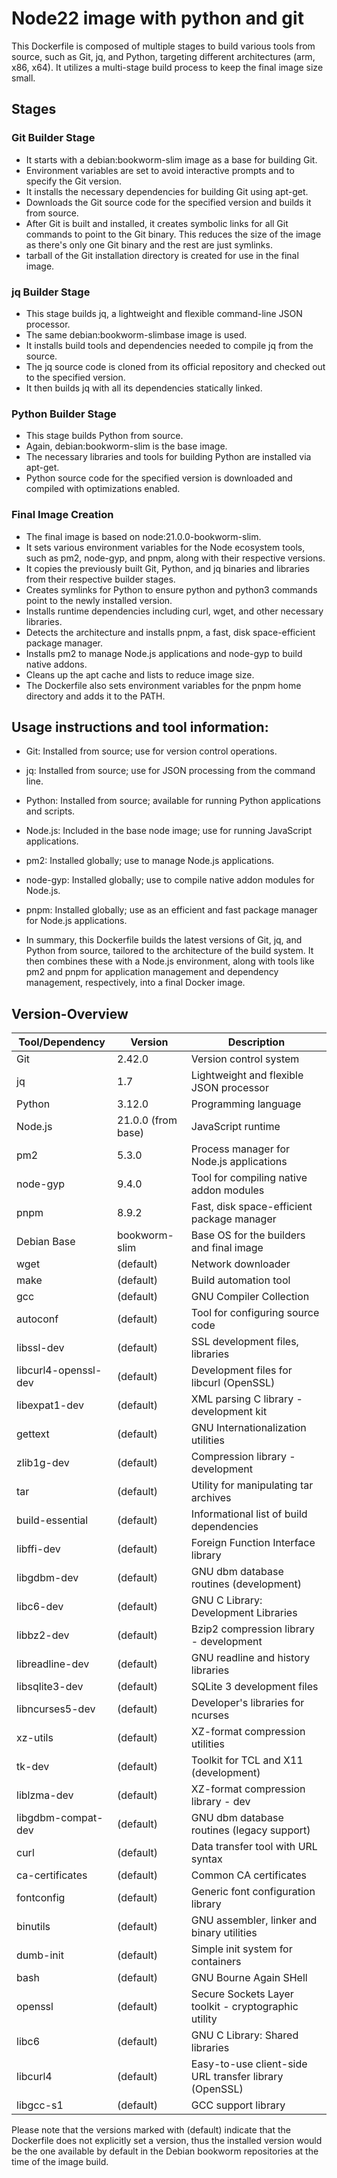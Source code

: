 # Node22 image with python and git
This Dockerfile is composed of multiple stages to build various tools from source, such as Git, jq, and Python, targeting different architectures (arm, x86, x64). It utilizes a multi-stage build process to keep the final image size small.

## Stages
### Git Builder Stage
- It starts with a debian:bookworm-slim image as a base for building Git.
- Environment variables are set to avoid interactive prompts and to specify the Git version.
- It installs the necessary dependencies for building Git using apt-get.
- Downloads the Git source code for the specified version and builds it from source.
- After Git is built and installed, it creates symbolic links for all Git commands to point to the Git binary. This reduces the size of the image as there's only one Git binary and the rest are just symlinks.
-  tarball of the Git installation directory is created for use in the final image.

### jq Builder Stage
- This stage builds jq, a lightweight and flexible command-line JSON processor.
- The same debian:bookworm-slimbase image is used.
- It installs build tools and dependencies needed to compile jq from the source.
- The jq source code is cloned from its official repository and checked out to the specified version.
- It then builds jq with all its dependencies statically linked.

### Python Builder Stage
- This stage builds Python from source.
- Again, debian:bookworm-slim is the base image.
- The necessary libraries and tools for building Python are installed via apt-get.
- Python source code for the specified version is downloaded and compiled with optimizations enabled.

### Final Image Creation
- The final image is based on node:21.0.0-bookworm-slim.
- It sets various environment variables for the Node ecosystem tools, such as pm2, node-gyp, and pnpm, along with their respective versions.
- It copies the previously built Git, Python, and jq binaries and libraries from their respective builder stages.
- Creates symlinks for Python to ensure python and python3 commands point to the newly installed version.
- Installs runtime dependencies including curl, wget, and other necessary libraries.
- Detects the architecture and installs pnpm, a fast, disk space-efficient package manager.
- Installs pm2 to manage Node.js applications and node-gyp to build native addons.
- Cleans up the apt cache and lists to reduce image size.
- The Dockerfile also sets environment variables for the pnpm home directory and adds it to the PATH.

## Usage instructions and tool information:

- Git: Installed from source; use for version control operations.
- jq: Installed from source; use for JSON processing from the command line.
- Python: Installed from source; available for running Python applications and scripts.
- Node.js: Included in the base node image; use for running JavaScript applications.
- pm2: Installed globally; use to manage Node.js applications.
- node-gyp: Installed globally; use to compile native addon modules for Node.js.
- pnpm: Installed globally; use as an efficient and fast package manager for Node.js applications.

- In summary, this Dockerfile builds the latest versions of Git, jq, and Python from source, tailored to the architecture of the build system. It then combines these with a Node.js environment, along with tools like pm2 and pnpm for application management and dependency management, respectively, into a final Docker image.

## Version-Overview


| Tool/Dependency      | Version                | Description                                            |
|----------------------|------------------------|--------------------------------------------------------|
| Git                  | 2.42.0                 | Version control system                                 |
| jq                   | 1.7                    | Lightweight and flexible JSON processor                |
| Python               | 3.12.0                 | Programming language                                   |
| Node.js              | 21.0.0 (from base)     | JavaScript runtime                                     |
| pm2                  | 5.3.0                  | Process manager for Node.js applications               |
| node-gyp             | 9.4.0                  | Tool for compiling native addon modules                |
| pnpm                 | 8.9.2                  | Fast, disk space-efficient package manager             |
| Debian Base          | bookworm-slim| Base OS for the builders and final image               |
| wget                 | (default)              | Network downloader                                     |
| make                 | (default)              | Build automation tool                                  |
| gcc                  | (default)              | GNU Compiler Collection                                |
| autoconf             | (default)              | Tool for configuring source code                       |
| libssl-dev           | (default)              | SSL development files, libraries                       |
| libcurl4-openssl-dev | (default)              | Development files for libcurl (OpenSSL)                |
| libexpat1-dev        | (default)              | XML parsing C library - development kit                |
| gettext              | (default)              | GNU Internationalization utilities                     |
| zlib1g-dev           | (default)              | Compression library - development                      |
| tar                  | (default)              | Utility for manipulating tar archives                  |
| build-essential      | (default)              | Informational list of build dependencies               |
| libffi-dev           | (default)              | Foreign Function Interface library                     |
| libgdbm-dev          | (default)              | GNU dbm database routines (development)                |
| libc6-dev            | (default)              | GNU C Library: Development Libraries                   |
| libbz2-dev           | (default)              | Bzip2 compression library - development                |
| libreadline-dev      | (default)              | GNU readline and history libraries                     |
| libsqlite3-dev       | (default)              | SQLite 3 development files                             |
| libncurses5-dev      | (default)              | Developer's libraries for ncurses                      |
| xz-utils             | (default)              | XZ-format compression utilities                        |
| tk-dev               | (default)              | Toolkit for TCL and X11 (development)                  |
| liblzma-dev          | (default)              | XZ-format compression library - dev                    |
| libgdbm-compat-dev   | (default)              | GNU dbm database routines (legacy support)             |
| curl                 | (default)              | Data transfer tool with URL syntax                     |
| ca-certificates      | (default)              | Common CA certificates                                 |
| fontconfig           | (default)              | Generic font configuration library                     |
| binutils             | (default)              | GNU assembler, linker and binary utilities             |
| dumb-init            | (default)              | Simple init system for containers                      |
| bash                 | (default)              | GNU Bourne Again SHell                                 |
| openssl              | (default)              | Secure Sockets Layer toolkit - cryptographic utility   |
| libc6                | (default)              | GNU C Library: Shared libraries                        |
| libcurl4             | (default)              | Easy-to-use client-side URL transfer library (OpenSSL) |
| libgcc-s1            | (default)              | GCC support library                                    |

Please note that the versions marked with (default) indicate that the Dockerfile does not explicitly set a version, thus the installed version would be the one available by default in the Debian bookworm repositories at the time of the image build.
